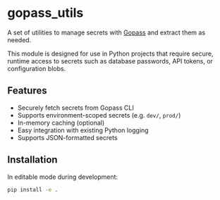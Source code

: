 # gopass_utils

A set of utilities to manage secrets with [Gopass](https://www.gopass.pw/) and extract them as needed.

This module is designed for use in Python projects that require secure, runtime access to secrets such as database passwords, API tokens, or configuration blobs.

## Features

-  Securely fetch secrets from Gopass CLI
-  Supports environment-scoped secrets (e.g. `dev/`, `prod/`)
-  In-memory caching (optional)
-  Easy integration with existing Python logging
-  Supports JSON-formatted secrets

## Installation

In editable mode during development:

```bash
pip install -e .

